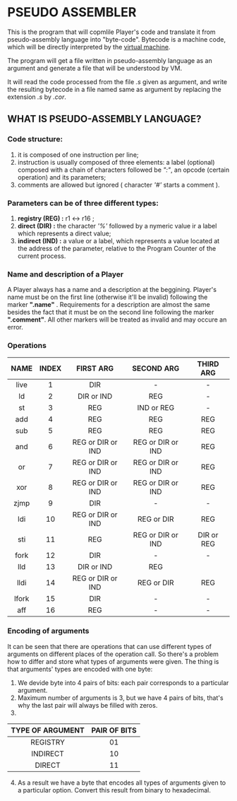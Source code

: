 # PSEUDO ASSEMBLER

This is the program that will copmlile Player's code and translate it from pseudo-assembly language into "byte-code". Bytecode is a machine code, which will be directly interpreted by the [virtual machine](https://github.com/yhetman/corewar "virtual machine").

The program will get a file written in pseudo-assembly language as an argument and generate a file that will be understood by VM.

It will read the code processed from the file *.s* given as argument, and write the resulting bytecode in a file named same as argument by replacing the extension *.s* by *.cor*.


## WHAT IS PSEUDO-ASSEMBLY LANGUAGE?


### Code structure:
1)	it is composed of one instruction per line;
2)	instruction is usually composed of three elements: a label (optional) composed with a chain of characters followed be *":"*, an opcode (certain operation) and its parameters;
3)	comments are allowed but ignored ( character *'#'* starts a comment ).

### Parameters can be of three different types:
1) **registry (REG) :** r1 <-> r16 ;
2) **direct (DIR) :** the character *'%'* followed by a nymeric value ir a label which represents a direct value;
3) **indirect (IND) :** a value or a label, which represents a value located at the address of the parameter, relative to the Program Counter of the current process.

### Name and description of a Player

  A Player always has a name and a description at the beggining.
  Player's name must be on the first line (otherwise it'll be invalid) following the marker **".name"** . Requirements for a description are almost the same besides the fact that it must be on the second line following the marker **".comment"**. All other markers will be treated as invalid and may occure an error.

### Operations

| NAME | INDEX | FIRST ARG | SECOND ARG | THIRD ARG |
|:----:|:-----:|:---------:|:----------:|:---------:|
| live | 1 | DIR | - | - |
| ld | 2 | DIR or IND | REG | - |
| st | 3 | REG | IND or REG | - |
| add | 4 | REG | REG | REG |
| sub | 5 | REG | REG | REG |
| and | 6 | REG or DIR or IND | REG or DIR or IND | REG |
| or | 7 | REG or DIR or IND | REG or DIR or IND | REG |
| xor | 8 | REG or DIR or IND | REG or DIR or IND | REG |
| zjmp | 9| DIR | - | - |
| ldi | 10 | REG or DIR or IND | REG or DIR | REG |
| sti | 11 | REG | REG or DIR or IND | DIR or REG |
| fork | 12 | DIR | - | - |
| lld | 13 | DIR or IND | REG |
| lldi | 14 | REG or DIR or IND | REG or DIR | REG |
| lfork | 15 | DIR | - | - |
| aff | 16 | REG | - | - |
 
### Encoding of arguments

 It can be seen that there are operations that can use different types of arguments on different places of the operation call. So there's a problem how to differ and store what types of arguments were given. The thing is that arguments' types are encoded with one byte:
1) We devide byte into 4 pairs of bits: each pair corresponds to a particular argument.
2) Maximum number of arguments is 3, but we have 4 pairs of bits, that's why the last pair will always be filled with zeros.
3)
| TYPE OF ARGUMENT | PAIR OF BITS |
|:----------------:|:------------:|
| REGISTRY | 01 |
| INDIRECT | 10 |
| DIRECT | 11 |
4) As a result we have a byte that encodes all types of arguments given to a particular option. Convert this result from binary to hexadecimal.


